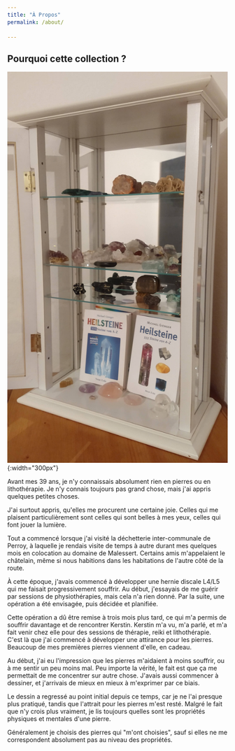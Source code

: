 ```yaml
---
title: "À Propos"
permalink: /about/

---
```


## Pourquoi cette collection ?

![vitrine](/images/vitrine_20200520_cropped.jpg "Vitrine"){:width="300px"}

Avant mes 39 ans, je n'y connaissais absolument rien en pierres ou en lithothérapie.
Je n'y connais toujours pas grand chose, mais j'ai appris quelques petites choses.

J'ai surtout appris, qu'elles me procurent une certaine joie. Celles qui me plaisent 
particulièrement sont celles qui sont belles à mes yeux, celles qui font jouer la 
lumière.

Tout a commencé lorsque j'ai visité la déchetterie inter-communale de Perroy, à laquelle
je rendais visite de temps à autre durant mes quelques mois en colocation au domaine
de Malessert. Certains amis m'appelaient le châtelain, même si nous habitions dans les
habitations de l'autre côté de la route.

À cette époque, j'avais commencé à développer une hernie discale L4/L5 qui me faisait 
progressivement souffrir. Au début, j'essayais de me guérir par sessions de physiothérapies,
mais cela n'a rien donné. Par la suite, une opération a été envisagée, puis décidée et 
planifiée.

Cette opération a dû être remise à trois mois plus tard, ce qui m'a permis de souffrir 
davantage et de rencontrer Kerstin. Kerstin m'a vu, m'a parlé, et m'a fait venir chez
elle pour des sessions de thérapie, reiki et lithothérapie. C'est là que j'ai commencé
à développer une attirance pour les pierres. Beaucoup de mes premières pierres viennent 
d'elle, en cadeau.

Au début, j'ai eu l'impression que les pierres m'aidaient à moins souffrir, ou à me 
sentir un peu moins mal. Peu importe la vérité, le fait est que ça me permettait de
me concentrer sur autre chose. J'avais aussi commencer à dessiner, et j'arrivais de
mieux en mieux à m'exprimer par ce biais.

Le dessin a regressé au point initial depuis ce temps, car je ne l'ai presque plus
pratiqué, tandis que l'attrait pour les pierres m'est resté. Malgré le fait que n'y 
crois plus vraiment, je lis toujours quelles sont les propriétés physiques et mentales
d'une pierre.

Généralement je choisis des pierres qui "m'ont choisies", sauf si elles ne me correspondent
absolument pas au niveau des propriétés.
